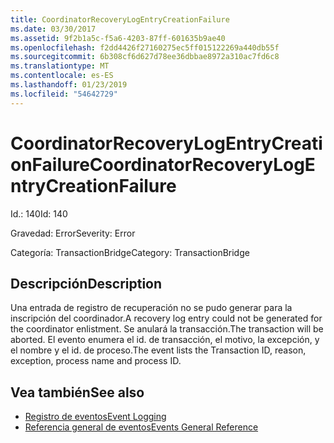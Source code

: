 ```yaml
---
title: CoordinatorRecoveryLogEntryCreationFailure
ms.date: 03/30/2017
ms.assetid: 9f2b1a5c-f5a6-4203-87ff-601635b9ae40
ms.openlocfilehash: f2dd4426f27160275ec5ff015122269a440db55f
ms.sourcegitcommit: 6b308cf6d627d78ee36dbbae8972a310ac7fd6c8
ms.translationtype: MT
ms.contentlocale: es-ES
ms.lasthandoff: 01/23/2019
ms.locfileid: "54642729"
---
```

# <a name="coordinatorrecoverylogentrycreationfailure"></a><span data-ttu-id="dd4de-102">CoordinatorRecoveryLogEntryCreationFailure</span><span class="sxs-lookup"><span data-stu-id="dd4de-102">CoordinatorRecoveryLogEntryCreationFailure</span></span>
<span data-ttu-id="dd4de-103">Id.: 140</span><span class="sxs-lookup"><span data-stu-id="dd4de-103">Id: 140</span></span>  
  
 <span data-ttu-id="dd4de-104">Gravedad: Error</span><span class="sxs-lookup"><span data-stu-id="dd4de-104">Severity: Error</span></span>  
  
 <span data-ttu-id="dd4de-105">Categoría: TransactionBridge</span><span class="sxs-lookup"><span data-stu-id="dd4de-105">Category: TransactionBridge</span></span>  
  
## <a name="description"></a><span data-ttu-id="dd4de-106">Descripción</span><span class="sxs-lookup"><span data-stu-id="dd4de-106">Description</span></span>  
 <span data-ttu-id="dd4de-107">Una entrada de registro de recuperación no se pudo generar para la inscripción del coordinador.</span><span class="sxs-lookup"><span data-stu-id="dd4de-107">A recovery log entry could not be generated for the coordinator enlistment.</span></span> <span data-ttu-id="dd4de-108">Se anulará la transacción.</span><span class="sxs-lookup"><span data-stu-id="dd4de-108">The transaction will be aborted.</span></span> <span data-ttu-id="dd4de-109">El evento enumera el id. de transacción, el motivo, la excepción, y el nombre y el id. de proceso.</span><span class="sxs-lookup"><span data-stu-id="dd4de-109">The event lists the Transaction ID, reason, exception, process name and process ID.</span></span>  
  
## <a name="see-also"></a><span data-ttu-id="dd4de-110">Vea también</span><span class="sxs-lookup"><span data-stu-id="dd4de-110">See also</span></span>
- [<span data-ttu-id="dd4de-111">Registro de eventos</span><span class="sxs-lookup"><span data-stu-id="dd4de-111">Event Logging</span></span>](../../../../../docs/framework/wcf/diagnostics/event-logging/index.md)
- [<span data-ttu-id="dd4de-112">Referencia general de eventos</span><span class="sxs-lookup"><span data-stu-id="dd4de-112">Events General Reference</span></span>](../../../../../docs/framework/wcf/diagnostics/event-logging/events-general-reference.md)

